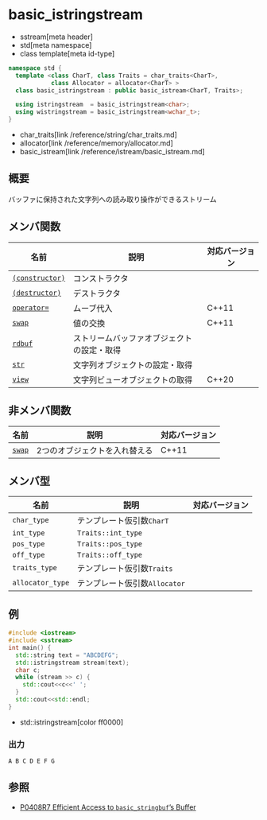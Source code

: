 # basic_istringstream
* sstream[meta header]
* std[meta namespace]
* class template[meta id-type]

```cpp
namespace std {
  template <class CharT, class Traits = char_traits<CharT>,
            class Allocator = allocator<CharT> >
  class basic_istringstream : public basic_istream<CharT, Traits>;

  using istringstream  = basic_istringstream<char>;
  using wistringstream = basic_istringstream<wchar_t>;
}
```
* char_traits[link /reference/string/char_traits.md]
* allocator[link /reference/memory/allocator.md]
* basic_istream[link /reference/istream/basic_istream.md]

## 概要
バッファに保持された文字列への読み取り操作ができるストリーム


## メンバ関数

| 名前                                | 説明                                       | 対応バージョン |
|-------------------------------------|--------------------------------------------|----------------|
| [`(constructor)`](basic_istringstream/op_constructor.md) | コンストラクタ                             | |
| [`(destructor)`](basic_istringstream/op_destructor.md)  | デストラクタ                               | |
| [`operator=`](basic_istringstream/op_assign.md)         | ムーブ代入                                 | C++11 |
| [`swap`](basic_istringstream/swap.md)                   | 値の交換                                   | C++11 |
| [`rdbuf`](basic_istringstream/rdbuf.md)                 | ストリームバッファオブジェクトの設定・取得 | |
| [`str`](basic_istringstream/str.md)                     | 文字列オブジェクトの設定・取得             | |
| [`view`](basic_istringstream/view.md)                   | 文字列ビューオブジェクトの取得             | C++20 |


## 非メンバ関数

| 名前   | 説明                          | 対応バージョン |
|--------|-------------------------------|----------------|
| [`swap`](basic_istringstream/swap_free.md) | 2つのオブジェクトを入れ替える | C++11 |


## メンバ型

| 名前             | 説明                          | 対応バージョン |
|------------------|-------------------------------|----------------|
| `char_type`      | テンプレート仮引数`CharT`     | |
| `int_type`       | `Traits::int_type`            | |
| `pos_type`       | `Traits::pos_type`            | |
| `off_type`       | `Traits::off_type`            | |
| `traits_type`    | テンプレート仮引数`Traits`    | |
| `allocator_type` | テンプレート仮引数`Allocator` | |

## 例
```cpp example
#include <iostream>
#include <sstream>
int main() {
  std::string text = "ABCDEFG";
  std::istringstream stream(text);
  char c;
  while (stream >> c) {
    std::cout<<c<<' ';
  }
  std::cout<<std::endl;
}
```
* std::istringstream[color ff0000]
### 出力
```
A B C D E F G 

```

## 参照
- [P0408R7 Efficient Access to `basic_stringbuf`’s Buffer](https://www.open-std.org/jtc1/sc22/wg21/docs/papers/2019/p0408r7.pdf)
